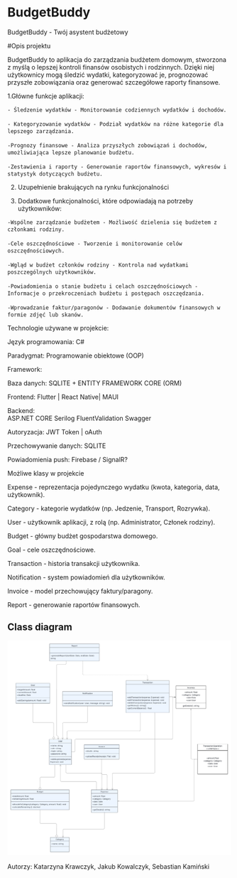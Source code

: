 # BudgetBuddy

BudgetBuddy - Twój asystent budżetowy

#Opis projektu

BudgetBuddy to aplikacja do zarządzania budżetem domowym, stworzona z myślą o lepszej kontroli finansów osobistych i rodzinnych. Dzięki niej użytkownicy mogą śledzić wydatki, kategoryzować je, prognozować przyszłe zobowiązania oraz generować szczegółowe raporty finansowe.

  1.Główne funkcje aplikacji:

    - Śledzenie wydatków - Monitorowanie codziennych wydatków i dochodów.

    - Kategoryzowanie wydatków - Podział wydatków na różne kategorie dla lepszego zarządzania.

    -Prognozy finansowe - Analiza przyszłych zobowiązań i dochodów, umożliwiająca lepsze planowanie budżetu.

    -Zestawienia i raporty - Generowanie raportów finansowych, wykresów i statystyk dotyczących budżetu.

  2. Uzupełnienie brakujących na rynku funkcjonalności



  3. Dodatkowe funkcjonalności, które odpowiadają na potrzeby użytkowników:

    -Wspólne zarządzanie budżetem - Możliwość dzielenia się budżetem z członkami rodziny.

    -Cele oszczędnościowe - Tworzenie i monitorowanie celów oszczędnościowych.

    -Wgląd w budżet członków rodziny - Kontrola nad wydatkami poszczególnych użytkowników.

    -Powiadomienia o stanie budżetu i celach oszczędnościowych - Informacje o przekroczeniach budżetu i postępach oszczędzania.

    -Wprowadzanie faktur/paragonów - Dodawanie dokumentów finansowych w formie zdjęć lub skanów.

    


Technologie używane w projekcie:


Język programowania: C#

Paradygmat: Programowanie obiektowe (OOP)

Framework:

Baza danych: SQLITE + ENTITY FRAMEWORK CORE (ORM)

Frontend: Flutter | React Native| MAUI 

Backend:  
ASP.NET CORE
Serilog
FluentValidation
Swagger

Autoryzacja: JWT Token | oAuth

Przechowywanie danych: SQLITE

Powiadomienia push: Firebase / SignalR?



Możliwe klasy w projekcie

Expense - reprezentacja pojedynczego wydatku (kwota, kategoria, data, użytkownik).

Category - kategorie wydatków (np. Jedzenie, Transport, Rozrywka).

User - użytkownik aplikacji, z rolą (np. Administrator, Członek rodziny).

Budget - główny budżet gospodarstwa domowego.

Goal - cele oszczędnościowe.

Transaction - historia transakcji użytkownika.

Notification - system powiadomień dla użytkowników.

Invoice - model przechowujący faktury/paragony.

Report - generowanie raportów finansowych.

## Class diagram
![Class diagram](https://github.com/SebayK/BudgetBuddy/blob/main/UML%20class.png)

Autorzy: Katarzyna Krawczyk, Jakub Kowalczyk, Sebastian Kamiński
